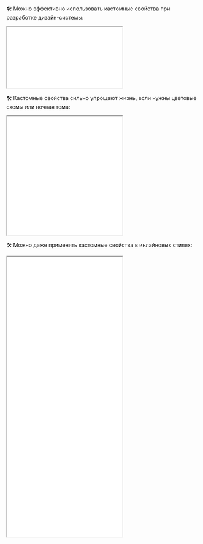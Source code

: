 🛠 Можно эффективно использовать кастомные свойства при разработке дизайн-системы:

<iframe title="Кастомные свойства при разработке дизайн-системы" src="../demos/sizes/" height="160"></iframe>

🛠 Кастомные свойства сильно упрощают жизнь, если нужны цветовые схемы или ночная тема:

<iframe title="Дневная и ночная темы" src="../demos/theme/" height="310"></iframe>

🛠 Можно даже применять кастомные свойства в инлайновых стилях:

<iframe title="Кастомные свойства в инлайновых стилях" src="../demos/inline/" height="730"></iframe>
